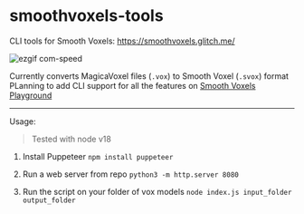 # smoothvoxels-tools
CLI tools for Smooth Voxels: https://smoothvoxels.glitch.me/

![ezgif com-speed](https://github.com/madjin/smoothvoxel-tools/assets/32600939/2fbc744a-be9c-45db-bbeb-dd7243bd5eac)


Currently converts MagicaVoxel files (`.vox`) to Smooth Voxel (`.svox`) format
PLanning to add CLI support for all the features on [Smooth Voxels Playground](https://smoothvoxels.glitch.me/playground.html)

---

Usage:
> Tested with node v18

1. Install Puppeteer
`npm install puppeteer`

2. Run a web server from repo
`python3 -m http.server 8080`

3. Run the script on your folder of vox models
`node index.js input_folder output_folder`
